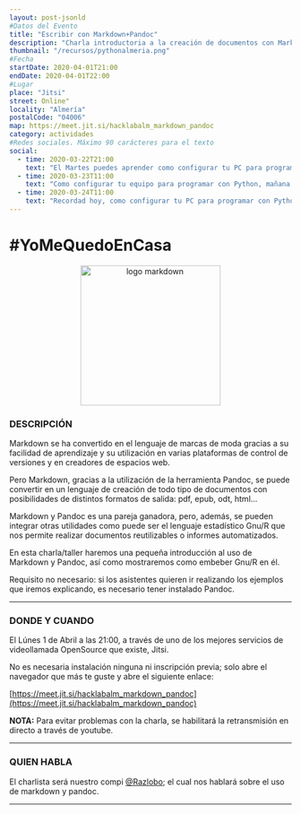 ```yaml
---
layout: post-jsonld
#Datos del Evento
title: "Escribir con Markdown+Pandoc"
description: "Charla introductoria a la creación de documentos con MarkDown con Pandoc."
thumbnail: "/recursos/pythonalmeria.png"
#Fecha
startDate: 2020-04-01T21:00
endDate: 2020-04-01T22:00
#Lugar
place: "Jitsi"
street: Online"
locality: "Almería"
postalCode: "04006"
map: https://meet.jit.si/hacklabalm_markdown_pandoc
category: actividades
#Redes sociales. Máximo 90 carácteres para el texto
social:
  - time: 2020-03-22T21:00
    text: "El Martes puedes aprender como configurar tu PC para programar con Python"
  - time: 2020-03-23T11:00
    text: "Como configurar tu equipo para programar con Python, mañana a las 19:00"	
  - time: 2020-03-24T11:00
    text: "Recordad hoy, como configurar tu PC para programar con Python"
---
```


# #YoMeQuedoEnCasa

<center><img src="https://upload.wikimedia.org/wikipedia/commons/thumb/4/48/Markdown-mark.svg/640px-Markdown-mark.svg.png" alt="logo markdown" style="width: 250px"></center>

### DESCRIPCIÓN

Markdown se ha convertido en el lenguaje de marcas de moda gracias a su facilidad de aprendizaje y su utilización en varias plataformas de control de versiones y en creadores de espacios web.

Pero Markdown, gracias a la utilización de la herramienta Pandoc, se puede convertir en un lenguaje de creación de todo tipo de documentos con posibilidades de distintos formatos de salida: pdf, epub, odt, html...

Markdown y Pandoc es una pareja ganadora, pero, además, se pueden integrar otras utilidades como puede ser el lenguaje estadístico Gnu/R que nos permite realizar documentos reutilizables o informes automatizados.

En esta charla/taller haremos una pequeña introducción al uso de Markdown y Pandoc, así como mostraremos como embeber Gnu/R en él.

Requisito no necesario: si los asistentes quieren ir realizando los ejemplos que iremos explicando, es necesario tener instalado Pandoc.

---

### DONDE Y CUANDO

El Lúnes 1 de Abril a las 21:00, a través de uno de los mejores servicios de videollamada OpenSource que existe, Jitsi.

No es necesaria instalación ninguna ni inscripción previa; solo abre el navegador que más te guste y abre el siguiente enlace:

[https://meet.jit.si/hacklabalm_markdown_pandoc](https://meet.jit.si/hacklabalm_markdown_pandoc)

**NOTA:** Para evitar problemas con la charla, se habilitará la retransmisión en directo a través de youtube.

---

### QUIEN HABLA

El charlista será nuestro compi [@Razlobo](https://foro.hacklabalmeria.net/u/razlobo); el cual nos hablará sobre el uso de markdown y pandoc.

---